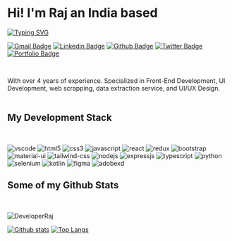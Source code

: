 # Hi! I'm Raj an India based
[![Typing SVG](https://readme-typing-svg.herokuapp.com?font=Verdana&color=00A5F7&vCenter=true&lines=UI%2FUX+Designer;And++Frontend+Developer)](https://git.io/typing-svg)

[![Gmail Badge](https://img.shields.io/badge/-Mail-f00?style=flat-square&logo=Gmail&logoColor=white&link=mailto:hi@developer-raj.in)](mailto:hi@developer-raj.in) 
[![Linkedin Badge](https://img.shields.io/badge/-Linkedin-0072b1?style=flat-square&logo=Linkedin&logoColor=white&link=https://www.linkedin.com/in/rajghosh/)](https://www.linkedin.com/in/rajghosh/) [![Github Badge](https://img.shields.io/badge/-Github-grey?style=flat-square&logo=github&logoColor=white&link=https://github.com/DeveloperRaj/)](https://www.github.com/DeveloperRaj/) [![Twitter Badge](https://img.shields.io/badge/-Twitter-00acee?style=flat-square&logo=twitter&logoColor=white&link=https://twitter.com/Raj_Ghosh2/)](https://www.twitter.com/Raj_Ghosh2/) [![Portfolio Badge](https://img.shields.io/badge/Personal_Website-gold?logo=google-chrome&logoColor=191919&style=flat-square&link=https://developer-raj.in/)](https://developer-raj.in/)

<br>

With over 4 years of experience. Specialized in Front-End Development, UI Development, web scrapping, data extraction service, and UI/UX Design.
<br>
<br>

## My Development Stack
<br>

![vscode](https://img.shields.io/badge/VSCODE-007acc?logo=visual-studio-code&logoColor=white&style=flat-square)
![html5](https://img.shields.io/badge/HTML5-tomato?logo=HTML5&logoColor=white&style=flat-square)
![css3](https://img.shields.io/badge/CSS3-dodgerblue?logo=CSS3&logoColor=white&style=flat-square)
![javascript](https://img.shields.io/badge/JavaScript-gold?logo=Javascript&logoColor=393939&style=flat-square)
![react](https://img.shields.io/badge/React-61daf8?logo=React&logoColor=393939&style=flat-square)
![redux](https://img.shields.io/badge/Redux-purple?logo=Redux&logoColor=white&style=flat-square)
![bootstrap](https://img.shields.io/badge/Bootstrap-slateblue?logo=Bootstrap&logoColor=white&style=flat-square)
![material-ui](https://img.shields.io/badge/Material_UI-0081cb?logo=Material-UI&logoColor=white&style=flat-square)
![tailwind-css](https://img.shields.io/badge/Tailwind_CSS-38b2ac?logo=Tailwind-css&logoColor=white&style=flat-square)
![nodejs](https://img.shields.io/badge/NodeJS-339933?logo=node-dot-js&logoColor=white&style=flat-square)
![expressjs](https://img.shields.io/badge/ExpressJS-000?logo=express&logoColor=white&style=flat-square)
![typescript](https://img.shields.io/badge/Typescript-3178c6?logo=typescript&logoColor=white&style=flat-square)
![python](https://img.shields.io/badge/Python-3776ab?logo=python&logoColor=white&style=flat-square)
![selenium](https://img.shields.io/badge/Selenium-43B02a?logo=Selenium&logoColor=white&style=flat-square)
![kotlin](https://img.shields.io/badge/Kotlin-0095d5?logo=kotlin&logoColor=white&style=flat-square)
![figma](https://img.shields.io/badge/Figma-f24e1e?logo=Figma&logoColor=white&style=flat-square)
![adobexd](https://img.shields.io/badge/AdobeXD-ff61f6?logo=adobe-xd&logoColor=white&style=flat-square)
<br>

## Some of my Github Stats
<br>
<p align=left> 
  <img src=https://komarev.com/ghpvc/?username=DeveloperRaj&style=flat-square alt=DeveloperRaj />
</p>

[![Github stats](https://github-readme-stats.vercel.app/api?username=DeveloperRaj&show_icons=true&include_all_commits=true)](https://github.com/DeveloperRaj/github-readme-stats)
[![Top Langs](https://github-readme-stats.vercel.app/api/top-langs/?username=DeveloperRaj&layout=compact)](https://github.com/DeveloperRaj/github-readme-stats)
